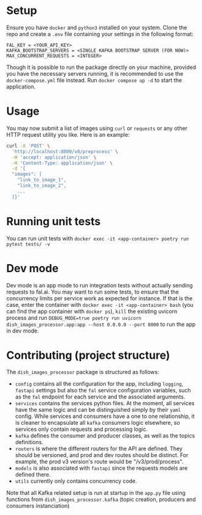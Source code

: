 # Setup

Ensure you have `docker` and `python3` installed on your system.
Clone the repo and create a `.env` file containing your settings in the following format:

```
FAL_KEY = <YOUR_API_KEY>
KAFKA_BOOTSTRAP_SERVERS = <SINGLE KAFKA BOOTSTRAP SERVER (FOR NOW)>
MAX_CONCURRENT_REQUESTS = <INTEGER>
```

Though it is possible to run the package directly on your machine, provided you have the necessary servers running, it is recommended to use the `docker-compose.yml` file instead.
Run `docker compose up -d` to start the application.

# Usage
You may now submit a list of images using `curl` or `requests` or any other HTTP request utility you like. Here is an example:
```bash
curl -X 'POST' \
  'http://localhost:8000/v0/preprocess' \
  -H 'accept: application/json' \
  -H 'Content-Type: application/json' \
  -d '{
  "images": [
    "link_to_image_1",
    "link_to_image_2",
    ...
  ]}'
```

# Running unit tests
You can run unit tests with `docker exec -it <app-container> poetry run pytest tests/ -v`

# Dev mode
Dev mode is an app mode to run integration tests without actually sending requests to fal.ai.
You may want to run some tests, to ensure that the concurrency limits per service work as expected for instance. If that is the case, enter the container with `docker exec -it <app-container> bash` (you can find the app container with `docker ps`), `kill` the existing uvicorn process and run `DEBUG_MODE=true poetry run uvicorn dish_images_processor.app:app --host 0.0.0.0 --port 8000` to run the app in dev mode.

# Contributing (project structure)
The `dish_images_processor` package is structured as follows:
- `config` contains all the configuration for the app, including `logging`, `fastapi` settings but also the `fal` service configuration variables, such as the `fal` endpoint for each service and the associated arguments.
- `services` contains the services python files. At the moment, all services have the same logic and can be distinguished simply by their `yaml` config. While services and consumers have a one to one relationship, it is cleaner to encapsulate all `kafka` consumers logic elsewhere, so services only contain requests and processing logic.
- `kafka` defines the consumer and producer classes, as well as the topics definitions.
- `routers` is where the different routers for the API are defined. They should be versioned, and prod and dev routes should be distinct. For example, the prod v3 version's route would be "/v3/prod/process".
- `models` is also associated with `fastapi` since the requests models are defined there.
- `utils` currently only contains concurrency code.

Note that all Kafka related setup is run at startup in the `app.py` file using functions from `dish_images_processor.kafka` (topic creation, producers and consumers instanciation)
